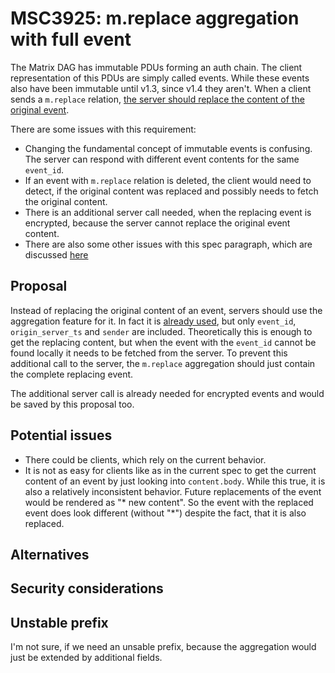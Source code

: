 # MSC3925: m.replace aggregation with full event

The Matrix DAG has immutable PDUs forming an auth chain. The client representation of this PDUs are simply called events.
While these events also have been immutable until v1.3, since v1.4 they aren't.
When a client sends a `m.replace` relation, [the server should replace the content of the original event](https://spec.matrix.org/v1.4/client-server-api/#server-side-replacement-of-content).

There are some issues with this requirement:
* Changing the fundamental concept of immutable events is confusing. The server can respond with different event contents for the same `event_id`.
* If an event with `m.replace` relation is deleted, the client would need to detect, if the original content was replaced and possibly needs to fetch the original content.
* There is an additional server call needed, when the replacing event is encrypted, because the server cannot replace the original event content.
* There are also some other issues with this spec paragraph, which are discussed [here](https://github.com/matrix-org/matrix-spec/issues/1299)

## Proposal

Instead of replacing the original content of an event, servers should use the aggregation feature for it.
In fact it is [already used](https://spec.matrix.org/v1.4/client-server-api/#server-side-aggregation-of-mreplace-relationships), 
but only `event_id`, `origin_server_ts` and `sender` are included.
Theoretically this is enough to get the replacing content, but when the event with the `event_id` cannot be found locally it needs to be fetched from the server.
To prevent this additional call to the server, the `m.replace` aggregation should just contain the complete replacing event.

The additional server call is already needed for encrypted events and would be saved by this proposal too.

## Potential issues

* There could be clients, which rely on the current behavior.
* It is not as easy for clients like as in the current spec to get the current content of an event by just looking into `content.body`. While this true, it is also a relatively inconsistent behavior. Future replacements of the event would be rendered as "* new content". So the event with the replaced event does look different (without "*") despite the fact, that it is also replaced.

## Alternatives



## Security considerations



## Unstable prefix

I'm not sure, if we need an unsable prefix, because the aggregation would just be extended by additional fields.
